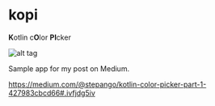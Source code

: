 # kopi
**K**otlin c**O**lor **PI**cker

![alt tag](https://cdn-images-1.medium.com/max/800/1*KFJhqaxBKJBH5VEbwooOYA.gif)

Sample app for my post on Medium. 

https://medium.com/@stepango/kotlin-color-picker-part-1-427983cbcd66#.ivfjdg5iv
